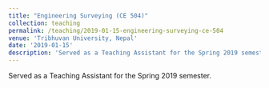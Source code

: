 ```yaml
---
title: "Engineering Surveying (CE 504)"
collection: teaching
permalink: /teaching/2019-01-15-engineering-surveying-ce-504
venue: 'Tribhuvan University, Nepal'
date: '2019-01-15'
description: 'Served as a Teaching Assistant for the Spring 2019 semester.'
---
```


Served as a Teaching Assistant for the Spring 2019 semester.